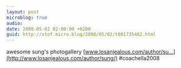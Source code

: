 ```yaml
---
layout: post
microblog: true
audio: 
date: 2008-05-02 02:00:00 +0200
guid: http://xtof.micro.blog/2008/05/02/t801735462.html
---
```

awesome sung's photogallery [www.losanjealous.com/author/su...](http://www.losanjealous.com/author/sung/) #coachella2008
